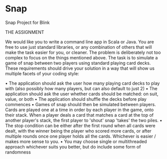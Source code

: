 # Snap
Snap Project for Blink

THE ASSIGNMENT

We would like you to write a command line app in Scala or Java. You are free to use just 
standard libraries, or any combination of others that will make the task easier for you, or 
cleaner. The problem is deliberately not too complex to focus on the things mentioned above.
The task is to simulate a game of snap between two players using standard playing card decks.
These requirements should drive your solution in a way that will show us multiple facets of your 
coding style:

• The application should ask the user how many playing card decks to play with (also 
possibly how many players, but can also default to just 2)
• The application should ask the user whether cards should be matched: on suit, value, or 
both
• The application should shuffle the decks before play commences
• Games of snap should then be simulated between players. Cards are played one at a 
time in order by each player in the game, onto their stack. When a player deals a card 
that matches a card at the top of another player's stack, the first player to 'shout' snap 
'takes' the two piles.
• The stop condition can be either after the first round when all cards were dealt, with the 
winner being the player who scored more cards, or after multiple rounds once one 
player holds all the cards. Whichever is easier / makes more sense to you. 
• You may choose single or multithreaded approach whichever suits you better, but do 
include some form of randomness


